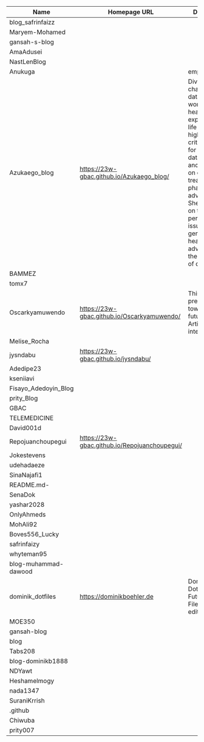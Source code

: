 | Name | Homepage URL | Description |
|---|---|---|
| blog_safrinfaizz |  |  |
| Maryem-Mohamed |  |  |
| gansah-s-blog |  |  |
| AmaAdusei |  |  |
| NastLenBlog |  |  |
| Anukuga |  | empty |
| Azukaego_blog | https://23w-gbac.github.io/Azukaego_blog/ | Diving into the challenges of data quality in women's healthcare, exploring real-life stories that highlight the critical need for accurate data collection and its impact on diagnoses, treatment, and pharmaceutical advancements. Shedding light on the persistent issues of gender bias in healthcare and advocating for the importance of quality data. |
| BAMMEZ |  |  |
| tomx7 |  |  |
| Oscarkyamuwendo | https://23w-gbac.github.io/Oscarkyamuwendo/ | This is my prediction towards the future of Artificial intelligence |
| Melise_Rocha |  |  |
| jysndabu | https://23w-gbac.github.io/jysndabu/ |  |
| Adedipe23 |  |  |
| kseniiavi |  |  |
| Fisayo_Adedoyin_Blog |  |  |
| prity_Blog |  |  |
| GBAC |  |  |
| TELEMEDICINE |  |  |
| David001d |  |  |
| Repojuanchoupegui | https://23w-gbac.github.io/Repojuanchoupegui/ |  |
| Jokestevens |  |  |
| udehadaeze |  |  |
| SinaNajafi1 |  |  |
| README.md- |  |  |
| SenaDok |  |  |
| yashar2028 |  |  |
| OnlyAhmeds |  |  |
| MohAli92 |  |  |
| Boves556_Lucky |  |  |
| safrinfaizy |  |  |
| whyteman95 |  |  |
| blog-muhammad-dawood |  |  |
| dominik_dotfiles | https://dominikboehler.de | Dominiks Dotfiles - Future set of Files now edited at 12:50 |
| MOE350 |  |  |
| gansah-blog |  |  |
| blog |  |  |
| Tabs208 |  |  |
| blog-dominikb1888 |  |  |
| NDYawt |  |  |
| Heshamelmogy |  |  |
| nada1347 |  |  |
| SuraniKrrish |  |  |
| .github |  |  |
| Chiwuba |  |  |
| prity007 |  |  |
